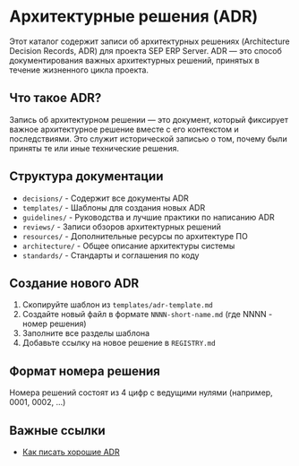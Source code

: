 # Архитектурные решения (ADR)

Этот каталог содержит записи об архитектурных решениях (Architecture Decision Records, ADR) для проекта SEP ERP Server. ADR — это способ документирования важных архитектурных решений, принятых в течение жизненного цикла проекта.

## Что такое ADR?

Запись об архитектурном решении — это документ, который фиксирует важное архитектурное решение вместе с его контекстом и последствиями. Это служит исторической записью о том, почему были приняты те или иные технические решения.

## Структура документации

- `decisions/` - Содержит все документы ADR
- `templates/` - Шаблоны для создания новых ADR
- `guidelines/` - Руководства и лучшие практики по написанию ADR
- `reviews/` - Записи обзоров архитектурных решений
- `resources/` - Дополнительные ресурсы по архитектуре ПО
- `architecture/` - Общее описание архитектуры системы
- `standards/` - Стандарты и соглашения по коду

## Создание нового ADR

1. Скопируйте шаблон из `templates/adr-template.md`
2. Создайте новый файл в формате `NNNN-short-name.md` (где NNNN - номер решения)
3. Заполните все разделы шаблона
4. Добавьте ссылку на новое решение в `REGISTRY.md`

## Формат номера решения

Номера решений состоят из 4 цифр с ведущими нулями (например, 0001, 0002, ...)

## Важные ссылки

- [Как писать хорошие ADR](https://adr.github.io/)
